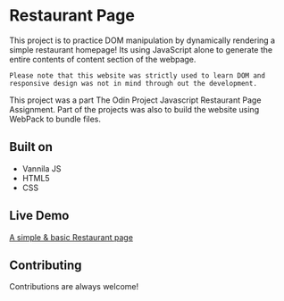 
# Restaurant Page

This project is to practice DOM manipulation by dynamically rendering a simple restaurant 
homepage! Its using JavaScript alone to generate the entire contents of content
section of the webpage.

`Please note that this website was strictly used to learn DOM and responsive design
was not in mind through out the development.`


This project was a part The Odin Project Javascript Restaurant Page Assignment.
Part of the projects was also to build the website using WebPack to bundle files.
## Built on

 - Vannila JS
 - HTML5
 - CSS

## Live Demo

[A simple & basic Restaurant page](https://githmin.github.io/Project-Restaurant-Page/)
## Contributing

Contributions are always welcome!
